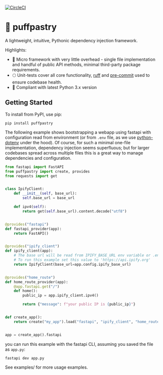 [![CircleCI](https://dl.circleci.com/status-badge/img/gh/adamhadani/puffpastry/tree/main.svg?style=svg)](https://dl.circleci.com/status-badge/redirect/gh/adamhadani/puffpastry/tree/main)

# :bread: puffpastry

A lightweight, intuitive, Pythonic dependency injection framework.

Highlights:

* :mushroom: Micro framework with very little overhead - single file implementation and handful of public API methods, minimal third-party package requirements.
* :full_moon: Unit-tests cover all core functionality, [ruff](https://docs.astral.sh/ruff/) and [pre-commit](https://pre-commit.com/) used to ensure codebase health.
* :snake: Compliant with latest Python 3.x version

## Getting Started

To install from PyPI, use pip:

    pip install puffpastry

The following example shows bootstrapping a webapp using fastapi with configuration read from environment (or from `.env` file, as we use [python-dotenv](https://github.com/theskumar/python-dotenv) under the hood). Of course, for such a minimal one-file implementation, dependency injection seems superfluous; but for larger codebases spread across multiple files this is a great way to manage dependencies and configuration.

```python
from fastapi import FastAPI
from puffpastry import create, provides
from requests import get


class IpifyClient:
    def __init__(self, base_url):
        self.base_url = base_url

    def ipv4(self):
        return get(self.base_url).content.decode("utf8")


@provides("fastapi")
def fastapi_provider(app):
    return FastAPI()


@provides("ipify_client")
def ipify_client(app):
    # The base url will be read from IPIFY_BASE_URL env variable or .env file.
    # To run this example set this value to 'https://api.ipify.org'
    return IpifyClient(base_url=app.config.ipify_base_url)


@provides("home_route")
def home_route_provider(app):
    @app.fastapi.get("/")
    def home():
        public_ip = app.ipify_client.ipv4()

        return {"message": f"your public IP is {public_ip}"}


def create_app():
    return create("my_app").load("fastapi", "ipify_client", "home_route")


app = create_app().fastapi
```

you can run this example with the fastapi CLI, assuming you saved the file as `app.py`:

    fastapi dev app.py

See examples/ for more usage examples.
